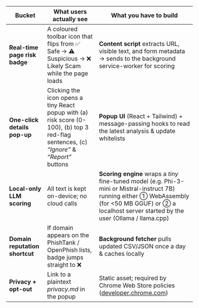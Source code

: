 | Bucket                         | What users actually see                                                                                                                   | What you have to build                                                                                                                                                                                      |
| ------------------------------ | ----------------------------------------------------------------------------------------------------------------------------------------- | ----------------------------------------------------------------------------------------------------------------------------------------------------------------------------------------------------------- |
| **Real-time page risk badge**  | A coloured toolbar icon that flips from ✅ Safe → ⚠️ Suspicious → ❌ Likely Scam while the page loads                                     | **Content script** extracts URL, visible text, and form metadata → sends to the background service-worker for scoring                                                                                       |
| **One-click details pop-up**   | Clicking the icon opens a tiny React popup with (a) risk score (0-100), (b) top 3 red-flag sentences, (c) _“Ignore”_ & _“Report”_ buttons | **Popup UI** (React + Tailwind) + message-passing hooks to read the latest analysis & update whitelists                                                                                                     |
| **Local-only LLM scoring**     | All text is kept on-device; no cloud calls                                                                                                | **Scoring engine** wraps a _tiny_ fine-tuned model (e.g. Phi-3-mini or Mistral-instruct 7B) running either ① WebAssembly (for <50 MB GGUF) or ② a localhost server started by the user (Ollama / llama.cpp) |
| **Domain reputation shortcut** | If domain appears on the PhishTank / OpenPhish lists, badge jumps straight to ❌                                                          | **Background fetcher** pulls updated CSV/JSON once a day & caches locally                                                                                                                                   |
| **Privacy + opt-out**          | Link to a plaintext _privacy.md_ in the popup                                                                                             | Static asset; required by Chrome Web Store policies ([developer.chrome.com][1])                                                                                                                             |

[1]: https://developer.chrome.com/docs/webstore/program-policies "Chrome Web Store - Program Policies  |  Chrome for Developers"
